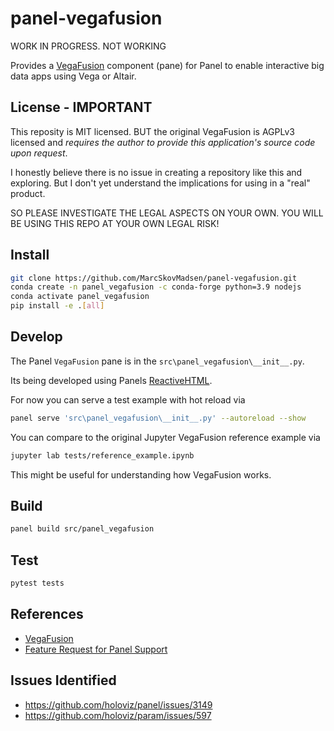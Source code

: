 # panel-vegafusion

WORK IN PROGRESS. NOT WORKING

Provides a [VegaFusion](https://github.com/vegafusion/vegafusion) component (pane) for Panel to enable interactive big data apps using Vega or Altair.

## License - IMPORTANT

This reposity is MIT licensed. BUT the original VegaFusion is AGPLv3 licensed and *requires the
author to provide this application's source code upon request*.

I honestly believe there is no issue in creating a repository like this and exploring. But I
don't yet understand the implications for using in a "real" product.

SO PLEASE INVESTIGATE THE LEGAL ASPECTS ON YOUR OWN. YOU WILL BE USING THIS REPO AT YOUR OWN
LEGAL RISK!

## Install

```bash
git clone https://github.com/MarcSkovMadsen/panel-vegafusion.git
conda create -n panel_vegafusion -c conda-forge python=3.9 nodejs
conda activate panel_vegafusion
pip install -e .[all]
```

## Develop

The Panel `VegaFusion` pane is in the `src\panel_vegafusion\__init__.py`.

Its being developed using Panels [ReactiveHTML](https://panel.holoviz.org/user_guide/Custom_Components.html#reactivehtml-components).

For now you can serve a test example with hot reload via

```bash
panel serve 'src\panel_vegafusion\__init__.py' --autoreload --show
```

You can compare to the original Jupyter VegaFusion reference example via

```bash
jupyter lab tests/reference_example.ipynb
```

This might be useful for understanding how VegaFusion works.

## Build

```bash
panel build src/panel_vegafusion
```

## Test

```bash
pytest tests
```

## References

- [VegaFusion](https://github.com/vegafusion/vegafusion)
- [Feature Request for Panel Support](https://github.com/vegafusion/vegafusion/issues/62)

## Issues Identified

- https://github.com/holoviz/panel/issues/3149
- https://github.com/holoviz/param/issues/597